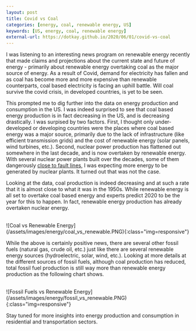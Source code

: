 ```yaml
---
layout: post
title: Covid vs Coal
categories: [energy, coal, renewable energy, US]
keywords: [US, energy, coal, renewable energy]
external-url: https://dotkay.github.io/2020/06/01/covid-vs-coal
---
```


I was listening to an interesting news program on renewable energy recently that made claims and projections about the current state and future of energy - primarily about renewable energy overtaking coal as the major source of energy. As a result of Covid, demand for electricity has fallen and as coal has become more and more expensive than renewable counterparts, coal based electricity is facing an uphill battle. Will coal survive the covid crisis, in developed countries, is yet to be seen.

This prompted me to dig further into the data on energy production and consumption in the US. I was indeed surprised to see that coal based energy production is in fact decreasing in the US, and is decreasing drastically. I was surpised by two factors. First, I thought only under-developed or developing countries were the places where coal based energy was a major source, primarily due to the lack of infrastructure (like efficient transmission grids) and the cost of renewable energy (solar panels, wind turbines, etc.). Second, nuclear power production has flattened out somewhere in the last decade, and is now overtaken by renewable energy. With several nuclear power plants built over the decades, some of them dangerously [close to fault lines](http://www.nbcnews.com/id/42103936/ns/world_news-asia_pacific/t/what-are-odds-us-nuke-plants-ranked-quake-risk/), I was expecting more energy to be generated by nuclear plants. It turned out that was not the case.

Looking at the data, coal production is indeed decreasing and at such a rate that it is almost close to what it was in the 1950s. While renewable energy is all set to overtake coal based energy and experts predict 2020 to be the year for this to happen. In fact, renewable energy production has already overtaken nuclear energy.

<br>
<div class="img_container">
![Coal vs Renewable Energy](/assets/images/energy/coal_vs_renewable.PNG){:class="img=responsive"}
</div>

While the above is certainly positive news, there are several other fossil fuels (natural gas, crude oil, etc.) just like there are several renewable energy sources (hydroelectric,  solar, wind, etc.). Looking at more details at the different sources of fossil fuels, although coal production has reduced, total fossil fuel production is still way more than renewable energy production as the following chart shows.

<br>
<div class="img_container">
![Fossil Fuels vs Renewable Energy](/assets/images/energy/fossil_vs_renewable.PNG){:class="img=responsive"}
</div>

Stay tuned for more insights into energy production and consumption in residential and transportation sectors.